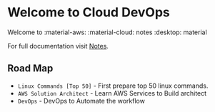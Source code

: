 # Welcome to Cloud DevOps

Welcome to :material-aws: :material-cloud: notes :desktop: material

For full documentation visit [Notes](https://github.com/nivas-22/Course-Tutorial).

## Road Map

* `Linux Commands [Top 50]` - First prepare top 50 linux commands.
* `AWS Solution Architect` - Learn AWS Services to Build architect
* `DevOps` - DevOps to Automate the workflow




